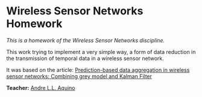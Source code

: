# Wireless Sensor Networks Homework

_This is a homework of the Wireless Sensor Networks discipline._

This work trying to implement a very simple way, a form of data reduction in the transmission of temporal data in a wireless sensor network.

It was based on the article: [Prediction-based data aggregation in wireless sensor networks: Combining grey model and Kalman Filter](http://www.cs.virginia.edu/~son/papers/Prediction-basedAggregation.CC2011.pdf)

**Teacher:** [Andre L.L. Aquino](https://sites.google.com/site/allalinsufal/home/eletiva-1/20161)
